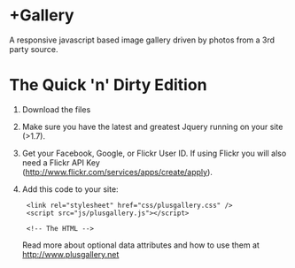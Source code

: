 +Gallery
========

A responsive javascript based image gallery driven by photos from a 3rd party source.

The Quick 'n' Dirty Edition
===========================

1. Download the files 
2. Make sure you have the latest and greatest Jquery running on your site (>1.7).
3. Get  your Facebook, Google, or  Flickr  User ID. If using Flickr you will also need a Flickr API Key (http://www.flickr.com/services/apps/create/apply). 
4. Add this code to your site: 

		<link rel="stylesheet" href="css/plusgallery.css" />
		<script src="js/plusgallery.js"></script>
		
		<!-- The HTML -->
  	<div id="plusgallery" data-type="google" data-userid="mygoogleuserid"><!-- +Gallery http://www.plusgallery.net/ --></div>
	
	
	Read more about optional data attributes and how to use them at http://www.plusgallery.net